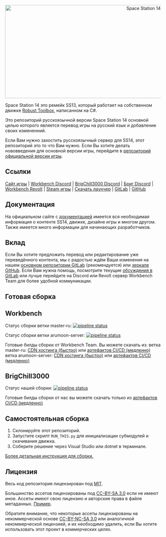 <p align="center"> <img alt="Space Station 14" width="880" height="300" src="https://raw.githubusercontent.com/space-wizards/asset-dump/de329a7898bb716b9d5ba9a0cd07f38e61f1ed05/github-logo.svg" /></p>

Space Station 14 это ремейк SS13, который работает на собственном движке [Robust Toolbox](https://github.com/space-wizards/RobustToolbox), написанном на C#.

Это репозиторий русскоязычной версии Space Station 14 основной целью которого является перевод игры на русский язык и добавление своих измененний.

Если Вам нужно захостить русскоязычный сервер для SS14, этот репозиторий это то что Вам нужно. Если Вы хотите делать нововведения для основной версии игры, перейдите в [репозиторий официальной версии игры](https://github.com/space-wizards/space-station-14).

## Ссылки

[Сайт игры](https://spacestation14.io/) | [Workbench Discord](https://discord.gg/Dxqz5gy) | [BrigChill3000 Discord](https://discord.gg/5hktPQ5sdG) | [Бриг Discord](https://discord.gg/UEQDBC2TEj) | [Workbench Revolt](https://rvlt.gg/wcYASVKF) | [Steam игры](https://store.steampowered.com/app/1255460/Space_Station_14/) | [Скачать лаунчер](https://spacestation14.io/about/nightlies/) | [GitLab](https://gitlab.workbench.network/Workbench-Team/space-station-14) | [GitHub](https://github.com/Workbench-Team/space-station-14)

## Документация

На официальном сайте с [документацией](https://docs.spacestation14.io/) имеется вся необходимая информация о контенте SS14, движке, дизайне игры и многом другом. Также имеется много информации для начинающих разработчиков.

## Вклад

Если Вы хотите предложить перевод или редактирование уже переведённого контента, мы с радостью ждём Ваши изменения на нашем [основном репозитории GitLab](https://gitlab.workbench.network/Workbench-Team/space-station-14) (рекомендуется) или [зеркале GitHub](https://github.com/Workbench-Team/space-station-14). Если Вам нужна помощь, посмотрите текущие [обсуждения в GitLab](https://gitlab.workbench.network/Workbench-Team/space-station-14/-/issues) или лучше перейдите на Discord или Revolt сервер Workbench Team для более удобной коммуникации.

## Готовая сборка

## Workbench
Статус сборки ветки master-ru: [![pipeline status](https://gitlab.workbench.network/Workbench-Team/space-station-14/badges/master-ru/pipeline.svg)](https://gitlab.workbench.network/Workbench-Team/space-station-14/-/commits/master-ru)

Статус сборки ветки arumoon-server: [![pipeline status](https://gitlab.workbench.network/Workbench-Team/space-station-14/badges/arumoon-server/pipeline.svg)](https://gitlab.workbench.network/Workbench-Team/space-station-14/-/commits/arumoon-server)

Готовые билды сборки от Workbench Team. Вы можете скачать из: ветка master-ru: [CDN хостинга (быстро)](https://ss14.lolicon.monster/builds/master-ru-builds.html) или [артефактов CI/CD (медленно)](https://gitlab.workbench.network/Workbench-Team/space-station-14/-/pipelines?page=1&scope=all&ref=master-ru&status=success) ветка arumoon-server: [CDN хостинга (быстро)](https://ss14.lolicon.monster/builds/arumoon-server-builds.html) или [артефактов CI/CD (медленно)](https://gitlab.workbench.network/Workbench-Team/space-station-14/-/pipelines?page=1&scope=all&ref=arumoon-server&status=success)

## BrigChill3000
Статус нашей сборки: [![pipeline status](https://gitlab.workbench.network/BrigChill3000/genesis-station-14/badges/master/pipeline.svg)](https://gitlab.workbench.network/BrigChill3000/genesis-station-14/-/commits/master)

Готовые билды сборки от нас вы можете скачать только из [артефактов CI/CD (медленно)](https://gitlab.workbench.network/BrigChill3000/genesis-station-14/-/pipelines?page=1&scope=all&status=success)

## Самостоятельная сборка

1. Склонируйте этот репозиторий.
2. Запустите скрипт `RUN_THIS.py` для инициализации субмодулей и скачивания движка.
3. Соберите решение через Visual Studio или dotnet в терминале.

[Более детальная инструкция для сборки.](https://docs.spacestation14.com/en/general-development/setup.html)

## Лицензия

Весь код репозитория лицензирован под [MIT](https://gitlab.workbench.network/Workbench-Team/space-station-14/blob/master-ru/LICENSE.TXT).

Большинство ассетов лицензированы под [CC-BY-SA 3.0](https://creativecommons.org/licenses/by-sa/3.0/) если не имеют иное. Ассеты имеют свою лицензию и авторские права в файле метаданных. [Пример](https://gitlab.workbench.network/Workbench-Team/space-station-14/blob/master-ru/Resources/Textures/Objects/Tools/crowbar.rsi/meta.json).

Обратите внимание, что некоторые ассеты лицензированы на некоммерческой основе [CC-BY-NC-SA 3.0](https://creativecommons.org/licenses/by-nc-sa/3.0/) или аналогичной некоммерческой лицензией, и их необходимо удалить, если Вы хотите использовать этот проект в коммерческих целях.
